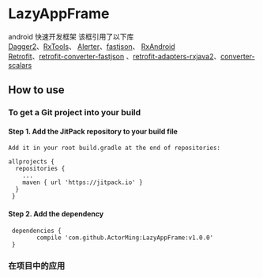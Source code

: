 # LazyAppFrame
android 快速开发框架
该框引用了以下库<br/>
[Dagger2](https://github.com/google/dagger "依赖注入框架")、[RxTools](https://github.com/vondear/RxTools "工具类集合")、
[Alerter](https://github.com/Tapadoo/Alerter "顶部alert提示")、[fastjson](https://github.com/alibaba/fastjson "解析json数据")、
[RxAndroid](https://github.com/ReactiveX/RxAndroid "一个在 Java VM 上使用可观测的序列来组成异步的、基于事件的程序的库")
<br/>[Retrofit](https://github.com/square/retrofit "一个针对Android和Java类型安全的http客户端")、[retrofit-converter-fastjson](https://github.com/ligboy/retrofit-converter-fastjson "retrofit json 转换适配器") 、[retrofit-adapters-rxjava2](https://github.com/square/retrofit/tree/master/retrofit-adapters/rxjava2 "retrofit对rxjava 的支持")、[converter-scalars]( "字符转换适配器")

## How to use
### To get a Git project into your build
#### Step 1. Add the JitPack repository to your build file
    Add it in your root build.gradle at the end of repositories:
    
    allprojects {
	  repositories {
		...
		maven { url 'https://jitpack.io' }
	  }
     }

#### Step 2. Add the dependency
     dependencies {
     		compile 'com.github.ActorMing:LazyAppFrame:v1.0.0'
     }

### 在项目中的应用
